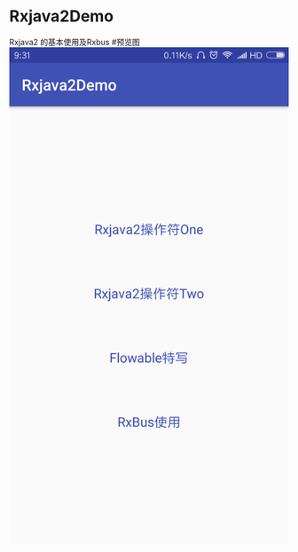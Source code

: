 # Rxjava2Demo
Rxjava2 的基本使用及Rxbus
#预览图
![](https://github.com/lurenman/Rxjava2Demo/blob/master/%E9%A2%84%E8%A7%88%E5%9B%BE/Screenshot_2017-11-16-09-31-07-874_com.example.lurenman.rxjava2demo.png)
